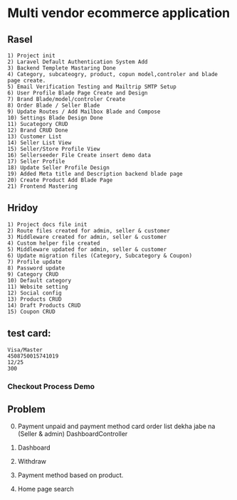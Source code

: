 # Multi vendor ecommerce application

## Rasel

    1) Project init
    2) Laravel Default Authentication System Add
    3) Backend Templete Mastaring Done
    4) Category, subcateogry, product, copun model,controler and blade page create.
    5) Email Verification Testing and Mailtrip SMTP Setup
    6) User Profile Blade Page Create and Design
    7) Brand Blade/model/controler Create
    8) Order Blade / Seller Blade
    9) Update Routes / Add Mailbox Blade and Compose
    10) Settings Blade Design Done
    11) Sucategory CRUD
    12) Brand CRUD Done
    13) Customer List
    14) Seller List View
    15) Seller/Store Profile View
    16) Sellerseeder File Create insert demo data
    17) Seller Profile
    18) Update Seller Profile Design
    19) Added Meta title and Description backend blade page
    20) Create Product Add Blade Page
    21) Frontend Mastering

## Hridoy

    1) Project docs file init
    2) Route files created for admin, seller & customer
    3) Middleware created for admin, seller & customer
    4) Custom helper file created
    5) Middleware updated for admin, seller & customer
    6) Update migration files (Category, Subcategory & Coupon)
    7) Profile update
    8) Password update
    9) Category CRUD
    10) Default category
    11) Website setting
    12) Social config
    13) Products CRUD
    14) Draft Products CRUD
    15) Coupon CRUD

## test card:

    Visa/Master
    4508750015741019
    12/25
    300

### Checkout Process Demo

## Problem

0. Payment unpaid and payment method card order list dekha jabe na (Seller & admin) DashboardController

1. Dashboard
2. Withdraw
3. Payment method based on product.
4. Home page search
